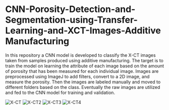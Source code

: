 # CNN-Porosity-Detection-and-Segmentation-using-Transfer-Learning-and-XCT-Images-Additive Manufacturing

In this repository a CNN model is developed to classify the X-CT images taken from samples produced using additive manufacturing. The target is to train the model on learning the attribute of each image based on the amount of porosity that has been measured for each individual image.
Images are preprocessed using ImageJ to add filters, convert to a 2D image, and measure the porosity. Then the images are labeled manually and moved to different folders based on the class. 
Eventually the raw images are utilized and fed to the CNN model for training and validation.


![X-CT](https://user-images.githubusercontent.com/56824605/215649938-03c95882-fd9c-4c5b-9fa2-5d7275c18a1d.png)
![X-CT2](https://user-images.githubusercontent.com/56824605/215650336-c7d4f2f9-4e3a-4407-974c-66a9ea43a6cd.png)
![X-CT3](https://user-images.githubusercontent.com/56824605/215650346-c6b9bcce-7c07-4e7d-ba5e-6327f9eb7874.png)
![X-CT4](https://user-images.githubusercontent.com/56824605/215650351-9e9fad08-6de7-4627-a003-03878b8803fe.png)
